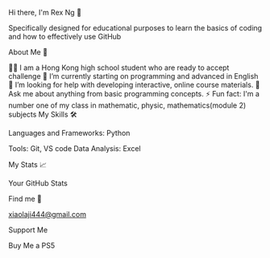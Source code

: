 Hi there, I'm Rex Ng 👋

Specifically designed for educational purposes to learn the basics of coding and how to effectively use GitHub

About Me 📖

👨‍🏫 I am a Hong Kong high school student who are ready to accept challenge
🌱 I’m currently starting on programming and advanced in English
🤔 I’m looking for help with developing interactive, online course materials.
💬 Ask me about anything from basic programming concepts.
⚡ Fun fact: I'm a number one of my class in mathematic, physic, mathematics(module 2) subjects
My Skills 🛠️

Languages and Frameworks: Python

Tools: Git, VS code
Data Analysis: Excel

My Stats 📈

Your GitHub Stats

Find me 🏫

xiaolaji444@gmail.com

Support Me 

Buy Me a PS5
